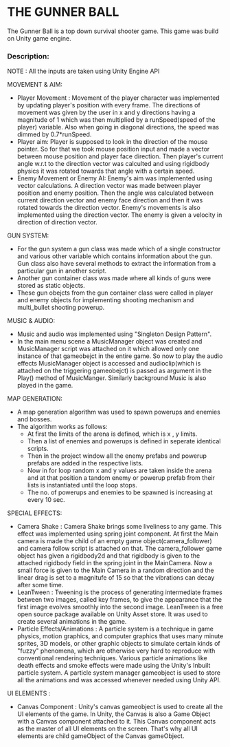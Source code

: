 # THE GUNNER BALL

The Gunner Ball is a top down survival shooter game. This game was build on Unity game engine.

### Description:
NOTE : All the inputs are taken using Unity Engine API

MOVEMENT & AIM:
  - Player Movement : Movement of the player character was implemented by updating player's position with every frame. The directions of movement was given by the user in x and y directions having a magnitude of 1 which was then multiplied by a runSpeed(speed of the player) variable. Also when going in diagonal directions, the speed was dimmed by 0.7*runSpeed.
  - Player aim: Player is supposed to look in the direction of the mouse pointer. So for that we took mouse position input and made a vector between mouse position and player face direction. Then player's current angle w.r.t to the direction vector was calculted and using rigidbody physics it was rotated towards that angle with a certain speed.
  - Enemy Movement or Enemy AI: Enemy's aim was implemented using vector calculations. A direction vector was made between player position and enemy position. Then the angle was calculated between current direction vector and enemy face direction and then it was rotated towards the direction vector. Enemy's movements is also implemented using the direction vector. The enemy is given a velocity in direction of direction vector.
 
GUN SYSTEM: 
  - For the gun system a gun class was made which of a single constructor and various other variable which contains information about the gun. Gun class also have several methods to extract the information from a particular gun in another script. 
  - Another gun container class was made where all kinds of guns were stored as static objects.
  - These gun obejcts from the gun container class were called in player and enemy objects for implementing shooting mechanism and multi_bullet shooting powerup.
 
MUSIC & AUDIO: 
  - Music and audio was implemented using "Singleton Design Pattern". 
  - In the main menu scene a MusicManager object was created and MusicManager script was attached on it which allowed only one instance of that gameobejct in the entire game. So now to play the audio effects MusicManager object is accessed and audioclip(which is attached on the triggering gameobejct) is passed as argument in the Play() method of MusicManger. Similarly background Music is also played in the game.
  
MAP GENERATION: 
  - A map generation algorithm was used to spawn powerups and enemies and bosses.
  - The algorithm works as follows:
    - At first the limits of the arena is defined, which is x , y limits.
    - Then a list of enemies and powerups is defined in seperate identical scripts.
    - Then in the project window all the enemy prefabs and powerup prefabs are added in the respective lists.
    - Now in for loop random x and y values are taken inside the arena and at that position a tandom enemy or powerup prefab from their lists is instantiated until the loop stops.
    - The no. of powerups and enemies to be spawned is increasing at every 10 sec.
    
SPECIAL EFFECTS: 
  - Camera Shake : Camera Shake brings some liveliness to any game. This effect was implemented using spring joint component. At first the Main camera is made the child of an empty game object(camera_follower) and camera follow script is attached on that. The camera_follower game object has given a rigidbody2d and that rigidbody is given to the attached rigidbody field in the spring joint in the MainCamera. Now a small force is given to the Main Camera in a random direction and the linear drag is set to a magnitufe of 15 so that the vibrations can decay after some time.
  - LeanTween : Tweening is the process of generating intermediate frames between two images, called key frames, to give the appearance that the first image evolves smoothly into the second image. LeanTween is a free open source package available on Unity Asset store. It was used to create several animations in the game.
  - Particle Effects/Animations : A particle system is a technique in game physics, motion graphics, and computer graphics that uses many minute sprites, 3D models, or other graphic objects to simulate certain kinds of "fuzzy" phenomena, which are otherwise very hard to reproduce with conventional rendering techniques. Various particle animations like death effects and smoke effects were made using the Unity's Inbuilt particle system. A particle system manager gameobject is used to store all 
the animations and was accessed whenever needed using Unity API.

UI ELEMENTS : 
  - Canvas Component : Unity's canvas gameobject is used to create all the UI elements of the game. In Unity, the Canvas is also a Game Object with a Canvas component attached to it. This Canvas component acts as the master of all UI elements on the screen. That's why all UI elements are child gameObject of the Canvas gameObject.
     
